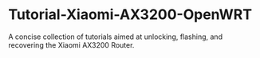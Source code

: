 # Tutorial-Xiaomi-AX3200-OpenWRT
A concise collection of tutorials aimed at unlocking, flashing, and recovering the Xiaomi AX3200 Router.
